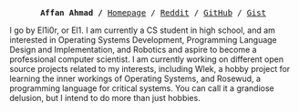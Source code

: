 <p><pre align="center">
<strong>Affan Ahmad /</strong> <a href="https://el1i0r.github.io">Homepage</a> / <a href="https://www.reddit.com/user/El1i0r-Mk-MXV/submitted/?sort=top">Reddit</a> / <a href="https://github.com/El1i0r">GitHub</a> / <a href="https://gist.github.com/El1i0r">Gist</a>
</pre></p>
I go by El1i0r, or El1. I am currently a CS student in high school, and am interested in Operating Systems Development, Programming Language Design and Implementation, and Robotics and aspire to become a professional computer scientist. I am currently working on different open source projects related to my interests, including Wlek, a hobby project for learning the inner workings of Operating Systems, and Rosewud, a programming language for critical systems. You can call it a grandiose delusion, but I intend to do more than just hobbies.
